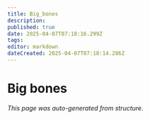 ```yaml
---
title: Big_bones
description: 
published: true
date: 2025-04-07T07:18:16.299Z
tags: 
editor: markdown
dateCreated: 2025-04-07T07:18:14.286Z
---
```


# Big bones

*This page was auto-generated from structure.*